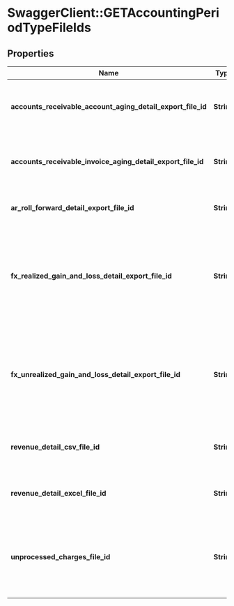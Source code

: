 # SwaggerClient::GETAccountingPeriodTypeFileIds

## Properties
Name | Type | Description | Notes
------------ | ------------- | ------------- | -------------
**accounts_receivable_account_aging_detail_export_file_id** | **String** | File ID of the Accounts Receivable Aging Account Detail report.  | [optional] 
**accounts_receivable_invoice_aging_detail_export_file_id** | **String** | File ID of the Accounts Receivable Aging Invoice Detail report.  | [optional] 
**ar_roll_forward_detail_export_file_id** | **String** | File ID of the Accounts Receivable Detail report.  | [optional] 
**fx_realized_gain_and_loss_detail_export_file_id** | **String** | File ID of the Realized Gain and Loss Detail report.  Returned only if you have Foreign Currency Conversion enabled.  | [optional] 
**fx_unrealized_gain_and_loss_detail_export_file_id** | **String** | File ID of the Unrealized Gain and Loss Detail report.  Returned only if you have Foreign Currency Conversion enabled  | [optional] 
**revenue_detail_csv_file_id** | **String** | File ID of the Revenue Detail report in CSV format.  | [optional] 
**revenue_detail_excel_file_id** | **String** | File ID of the Revenue Detail report in XLSX format.  | [optional] 
**unprocessed_charges_file_id** | **String** | File ID of a report containing all unprocessed charges for the accounting period.  | [optional] 


